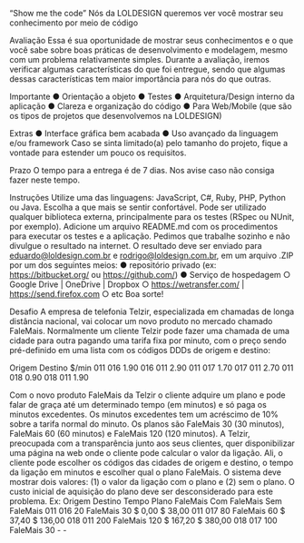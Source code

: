 “Show me the code”
Nós da LOLDESIGN queremos ver você mostrar seu conhecimento por meio de código

Avaliação
Essa é sua oportunidade de mostrar seus conhecimentos e o que você sabe sobre boas
práticas de desenvolvimento e modelagem, mesmo com um problema relativamente simples.
Durante a avaliação, iremos verificar algumas características do que foi entregue, sendo que
algumas dessas características tem maior importância para nós do que outras.

Importante
● Orientação a objeto
● Testes
● Arquitetura/Design interno da aplicação
● Clareza e organização do código
● Para Web/Mobile (que são os tipos de projetos que desenvolvemos na LOLDESIGN)

Extras
● Interface gráfica bem acabada
● Uso avançado da linguagem e/ou framework
Caso se sinta limitado(a) pelo tamanho do projeto, fique a vontade para estender um pouco os requisitos.

Prazo
O tempo para a entrega é de 7 dias. Nos avise caso não consiga fazer neste tempo. 

Instruções
Utilize uma das linguagens: JavaScript, C#, Ruby, PHP, Python ou Java. Escolha a que mais
se sentir confortável. Pode ser utilizado qualquer biblioteca externa, principalmente para os
testes (RSpec ou NUnit, por exemplo). Adicione um arquivo README.md com os
procedimentos para executar os testes e a aplicação.
Pedimos que trabalhe sozinho e não divulgue o resultado na internet.
O resultado deve ser enviado para eduardo@loldesign.com.br e rodrigo@loldesign.com.br,
em um arquivo .ZIP por um dos seguintes meios:
● repositório privado (ex: https://bitbucket.org/ ou https://github.com/)
● Serviço de hospedagem
○ Google Drive | OneDrive | Dropbox
○ https://wetransfer.com/ | https://send.firefox.com
○ etc
Boa sorte!

Desafio
A empresa de telefonia Telzir, especializada em chamadas de longa distância nacional, vai
colocar um novo produto no mercado chamado FaleMais.
Normalmente um cliente Telzir pode fazer uma chamada de uma cidade para outra pagando
uma tarifa fixa por minuto, com o preço sendo pré-definido em uma lista com os códigos DDDs
de origem e destino:

Origem Destino $/min
011 016 1.90
016 011 2.90
011 017 1.70
017 011 2.70
011 018 0.90
018 011 1.90 

Com o novo produto FaleMais da Telzir o cliente adquire um plano e pode falar de graça até
um determinado tempo (em minutos) e só paga os minutos excedentes. Os minutos
excedentes tem um acréscimo de 10% sobre a tarifa normal do minuto. Os planos são
FaleMais 30 (30 minutos), FaleMais 60 (60 minutos) e FaleMais 120 (120 minutos).
A Telzir, preocupada com a transparência junto aos seus clientes, quer disponibilizar uma
página na web onde o cliente pode calcular o valor da ligação. Ali, o cliente pode escolher os
códigos das cidades de origem e destino, o tempo da ligação em minutos e escolher qual o
plano FaleMais. O sistema deve mostrar dois valores: (1) o valor da ligação com o plano e (2)
sem o plano. O custo inicial de aquisição do plano deve ser desconsiderado para este
problema.
Ex:
Origem Destino Tempo Plano FaleMais Com FaleMais Sem FaleMais
011 016 20 FaleMais 30 $ 0,00 $ 38,00
011 017 80 FaleMais 60 $ 37,40 $ 136,00
018 011 200 FaleMais 120 $ 167,20 $ 380,00
018 017 100 FaleMais 30 - - 